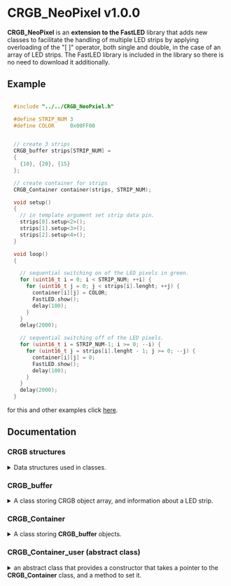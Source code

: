 # CRGB_NeoPixel v1.0.0

**CRGB_NeoPixel** is an **extension to the FastLED** library that adds new classes to facilitate the handling of multiple LED strips by applying overloading of the "[ ]" operator, both single and double, in the case of an array of LED strips. The FastLED library is included in the library so there is no need to download it additionally.

## Example

```cpp

  #include "../../CRGB_NeoPxiel.h"

  #define STRIP_NUM 3
  #define COLOR     0x00FF00


  // create 3 strips
  CRGB_buffer strips[STRIP_NUM] =
  {
    {10}, {20}, {15}
  };

  // create container for strips
  CRGB_Container container(strips, STRIP_NUM);

  void setup()
  {
    // in template argument set strip data pin.
    strips[0].setup<2>();
    strips[1].setup<3>();
    strips[2].setup<4>();
  }

  void loop()
  {

    // sequential switching on of the LED pixels in green.
    for (uint16_t i = 0; i < STRIP_NUM; ++i) {
      for (uint16_t j = 0; j < strips[i].lenght; ++j) {
        container[i][j] = COLOR;
        FastLED.show();
        delay(100);
      }
    }
    delay(2000);

    // sequential switching off of the LED pixels.
    for (uint16_t i = STRIP_NUM-1; i >= 0; --i) {
      for (uint16_t j = strips[i].lenght - 1; j >= 0; --j) {
        container[i][j] = 0;
        FastLED.show();
        delay(100);
      }
    }
    delay(2000);
  }

```

for this and other examples click <a href="https://github.com/Programistanamiare/CRGB_NeoPixel/tree/master/examples">here</a>.

## Documentation

### CRGB structures
<details>
<summary>Data structures used in classes.</summary>

A structure that stores information about the LED strip and pixel indices.

```cpp
  struct PixelPos 
  {
    uint16_t strip;
    uint16_t pixel;
  }
```

A structure that stores information about the connection point of two LED strips.

```cpp
  struct Connection2Strips
  {
    PixelPos first;
    PixelPos second;
  }
```

</details>

### CRGB_buffer
<details>
<summary>A class storing CRGB object array, and information about a LED strip.</summary>

Constructor<br>
@param **lenght** number of pixel in strip.

```cpp
  CRGB_buffer::CRGB_buffer(uint16_t lenght);
```

A template member function that sets the signal pin.<br>
@param **data_pin** data pin number.

```cpp
  template<uint8_t data_pin>
  void CRGB_buffer::setup();
```

Reloading the '[ ]' operator to manage a single pixel of the led strip.<br>
@param **index** pixel index,<br>
@return reference to CRGB pixel.

```cpp
  CRGB& CRGB_buffer::operator[](uint16_t index);
```

A member function that return number of pixels.

```cpp
  const uint16_t CRGB_buffer::lenght() const;
```

</details>

### CRGB_Container

<details>
<summary>A class storing <b>CRGB_buffer</b> objects.</summary>
---
Constructors:<br>

```cpp
  CRGB_Container::CRGB_Container();
```

@param **crgb_buffer_array** pointer to CRGB_buffer objects array,<br>
@param **array_size** CRGB_buffer array size.

```cpp
  CRGB_Container::CRGB_Container(CRGB_buffer* crgb_buffer_array, uint16_t array_size);
```
---
<br><br>
---
A member function that sets a pointer to the array of led strips and its length.<br>
@param **crgb_buffer_array** pointer to CRGB_buffer objects array,<br>
@param **array_size** CRGB_buffer array size.<br>
<br>
@attention **use of this function is mandatory when calling the default constructor. After all, no one defends creating an array of such objects. If you only use one instance of the CRGB_Container class, use the parameterized constructor of that class.**

```cpp
  void CRGB_Container::setCRGB_buffer(CRGB_buffer* crgb_buffer_array, uint16_t array_size);
```
---
<br><br>
---
A member function that return number of CRGB_buffer objects.

```cpp
  const uint16_t CRGB_Container::lenght() const;
```
---
<br><br>
---
A member function that return number of pixel in CRGB_buffer object.<br>
@param **index** CRGB_buffer index.<br>
@attention **If CRGB_buffer array has not been set this function always return 0.**

```cpp
  const uint16_t CRGB_Container::getStripLenght(const uint16_t& index) const;
```
---
<br><br>
---
Reloading the '[ ]' operator to manage the single CRGB_buffer LEDs strip.<br>
@param **index** index of CRGB_buffer.<br>
@return reference to CRGB_buffer object.
@attention **This member function is not protected against "index out of range" error. Be sure that you have given a pointer to an array of CRGB_buffer objects and that the index does not exceed the size of the given array.**

```cpp
  CRGB_buffer& CRGB_Container::operator[](const uint16_t& index);
```
---
<br><br>
---
Reloading the '[ ]' operator to manage the single CRGB_buffer LED pixel.<br>
@param **pos** structure that store information about indexes CRGB_buffer and pixel from this object.<br>
@return reference to CRGB object.<br>
@attention **This member function is not protected against "index out of range" error. Be sure that you have given a pointer to an array of CRGB_buffer objects and that the indexes does not exceed the size of the given array.**

```cpp
  CRGB& CRGB_Container::operator[](const PixelPos& pos);
```
---
</details>

### CRGB_Container_user (abstract class)

<details>
<summary>an abstract class that provides a constructor that takes a pointer to the <b>CRGB_Container</b> class, and a method to set it.</summary>

#### Constructors:<br>

---
Default constructor.<br>
@attention **When using this constructor, the <b>CRGB_Container_user::setContainer(CRGB_Container*)</b> member function should be used for the object to work properly.**

```cpp
  CRGB_Container_user::CRGB_Container_user();
```
---
<br><br>
---
A constructor that takes a pointer to a <b>CRGB_Container</b> object.<br>
@param **container** pointer to CRGB_Container object.

```cpp
  CRGB_Container_user::CRGB_Container_user(CRGB_Container* container);
```
---
<br><br>
A member function that takes a pointer to a <b>CRGB_Container</b> object.<br>
@param **container** pointer to CRGB_Container object.

```cpp
  void CRGB_Container_user::setContainer(CRGB_Container* container);
```
---

</details>
